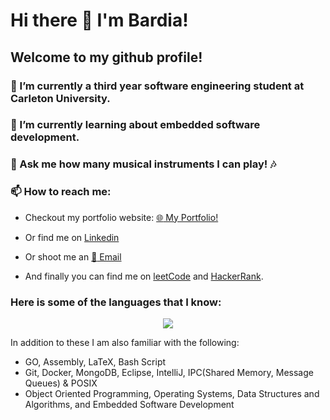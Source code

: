 # Hi there 👋 I'm Bardia!

## Welcome to my github profile!

### 🔭 I’m currently a third year software engineering student at Carleton University.

### 🌱 I’m currently learning about embedded software development.

### 💬 Ask me how many musical instruments I can play! :notes:

### 📫 How to reach me: 
- Checkout my portfolio website: [:globe_with_meridians: My Portfolio!](https://bardia-p.github.io/)

- Or find me on [Linkedin](https://www.linkedin.com/in/bardiaparmoun/)

- Or shoot me an [:email: Email](mailto:bardiaparmoun@gmail.com)

- And finally you can find me on [leetCode](https://leetcode.com/bardiap/) and [HackerRank](https://www.hackerrank.com/bardiaparmoun).

### Here is some of the languages that I know:
<p align="center">
<img src="https://github-readme-stats.vercel.app/api/top-langs/?username=bardia-p&layout=compact&hide=Turing,Assembly&langs_count=10&theme=radical" />
</p>

In addition to these I am also familiar with the following:

- GO, Assembly, LaTeX, Bash Script
- Git, Docker, MongoDB, Eclipse, IntelliJ, IPC(Shared Memory, Message Queues) & POSIX
- Object Oriented Programming, Operating Systems, Data Structures and Algorithms, and Embedded Software Development


<!--
**bardia-p/bardia-p** is a ✨ _special_ ✨ repository because its `README.md` (this file) appears on your GitHub profile.

Here are some ideas to get you started:

- 🔭 I’m currently working on ...
- 🌱 I’m currently learning ...
- 👯 I’m looking to collaborate on ...
- 🤔 I’m looking for help with ...
- 💬 Ask me about ...
- 📫 How to reach me: ...
- 😄 Pronouns: ...
- ⚡ Fun fact: ...
-->
